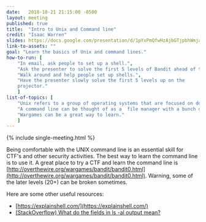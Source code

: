 ```yaml
---
date:   2018-10-21 21:15:00 -0500
layout: meeting
published: true
title:  "Intro to Unix and Command line"
credit: "Isaac Warren"
slides: https://docs.google.com/presentation/d/1pYxPmQfwHzAjbGTjpbhWmjaU6jC2EtJzrGei7NCTCAg/edit?usp=sharing
link-to-assets: ""
goal: "Learn the basics of Unix and command lines."
how-to-run: [
	"In email, ask people to set up a shell.",
	"Ask the presenter to solve the first 5 levels of Bandit ahead of time.",
	"Walk around and help people set up shells.",
	"Have the presenter slowly solve the first 5 levels up on the
	projector."
	]
list-of-topics: [
	"Unix refers to a group of operating systems that are focused on doing one thing and doing it well.",
	"A command line can be thought of as a  file manager with a bunch of extra features.",
    "Wargames can be a great way to learn."
	]
---
```


{% include single-meeting.html  %}

Being comfortable with the UNIX command line is an essential skill for CTF's and other security activities.
The best way to learn the command line is to use it. A great place to try a CTF and learn the command line
is [http://overthewire.org/wargames/bandit/bandit0.html](http://overthewire.org/wargames/bandit/bandit0.html).
Warning, some of the later levels (20+) can be broken sometimes.

Here are some other useful resources:
* [https://explainshell.com/](https://explainshell.com/)
* [(StackOverflow) What do the fields in ls -al output mean?
](https://unix.stackexchange.com/a/103118/163689)
